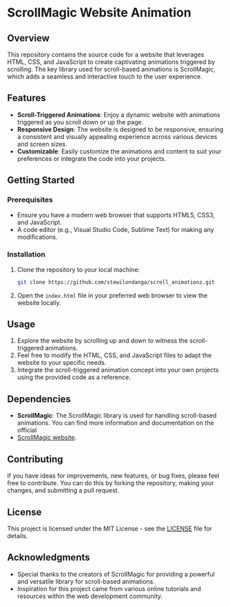 # ScrollMagic Website Animation

## Overview

This repository contains the source code for a website that leverages HTML, CSS, and JavaScript to create captivating animations triggered by scrolling. The key library used for 
scroll-based animations is ScrollMagic, which adds a seamless and interactive touch to the user experience.

## Features

- **Scroll-Triggered Animations**: Enjoy a dynamic website with animations triggered as you scroll down or up the page.
- **Responsive Design**: The website is designed to be responsive, ensuring a consistent and visually appealing experience across various devices and screen sizes.
- **Customizable**: Easily customize the animations and content to suit your preferences or integrate the code into your projects.

## Getting Started

### Prerequisites

- Ensure you have a modern web browser that supports HTML5, CSS3, and JavaScript.
- A code editor (e.g., Visual Studio Code, Sublime Text) for making any modifications.

### Installation

1. Clone the repository to your local machine:

   ```bash
   git clone https://github.com/stewilondanga/scroll_animationz.git
   ```

2. Open the `index.html` file in your preferred web browser to view the website locally.

## Usage

1. Explore the website by scrolling up and down to witness the scroll-triggered animations.
2. Feel free to modify the HTML, CSS, and JavaScript files to adapt the website to your specific needs.
3. Integrate the scroll-triggered animation concept into your own projects using the provided code as a reference.

## Dependencies

- **ScrollMagic**: The ScrollMagic library is used for handling scroll-based animations. You can find more information and documentation on the official
-  [ScrollMagic website](https://stewilondanga.github.io/scroll_animationz/).

## Contributing

If you have ideas for improvements, new features, or bug fixes, please feel free to contribute. You can do this by forking the repository, making your changes, and submitting a 
pull request.

## License

This project is licensed under the MIT License - see the [LICENSE](LICENSE) file for details.

## Acknowledgments

- Special thanks to the creators of ScrollMagic for providing a powerful and versatile library for scroll-based animations.
- Inspiration for this project came from various online tutorials and resources within the web development community.
